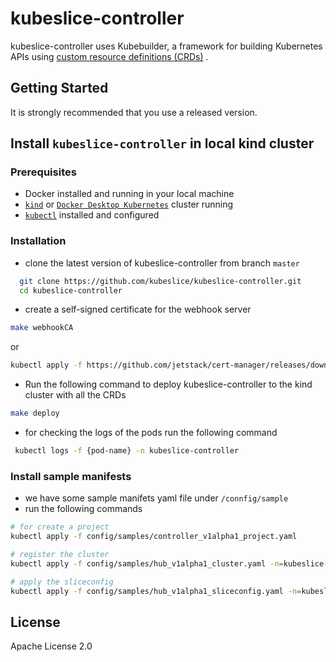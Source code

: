 # kubeslice-controller

kubeslice-controller uses Kubebuilder, a framework for building Kubernetes APIs
using [custom resource definitions (CRDs)](https://kubernetes.io/docs/tasks/access-kubernetes-api/extend-api-custom-resource-definitions)
.

## Getting Started

It is strongly recommended that you use a released version.

## Install `kubeslice-controller` in local kind cluster

### Prerequisites

* Docker installed and running in your local machine
* [`kind`](https://kind.sigs.k8s.io/) or [`Docker Desktop Kubernetes`](https://docs.docker.com/desktop/kubernetes/)
  cluster running
* [`kubectl`](https://kubernetes.io/docs/tasks/tools/) installed and configured

### Installation

* clone the latest version of kubeslice-controller from branch `master`

```bash
  git clone https://github.com/kubeslice/kubeslice-controller.git
  cd kubeslice-controller
```

* create a self-signed certificate for the webhook server

```bash
make webhookCA
```

or

```bash
kubectl apply -f https://github.com/jetstack/cert-manager/releases/download/v1.7.0/cert-manager.yaml
```

* Run the following command to deploy kubeslice-controller to the kind cluster with all the CRDs

```bash
make deploy
```

* for checking the logs of the pods run the following command

```bash
 kubectl logs -f {pod-name} -n kubeslice-controller
```

### Install sample manifests

* we have some sample manifets yaml file under `/connfig/sample`
* run the following commands

```bash
# for create a project 
kubectl apply -f config/samples/controller_v1alpha1_project.yaml  

# register the cluster
kubectl apply -f config/samples/hub_v1alpha1_cluster.yaml -n=kubeslice-cisco

# apply the sliceconfig
kubectl apply -f config/samples/hub_v1alpha1_sliceconfig.yaml -n=kubeslice-cisco
```

## License

Apache License 2.0
